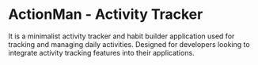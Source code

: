 # ActionMan - Activity Tracker

It is a minimalist activity tracker and habit builder application used for tracking and managing daily activities. Designed for developers looking to integrate activity tracking features into their applications.